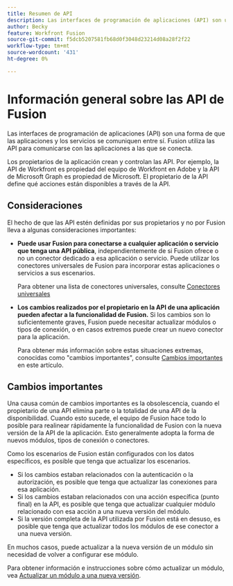 ```yaml
---
title: Resumen de API
description: Las interfaces de programación de aplicaciones (API) son una forma de que las aplicaciones y los servicios se comuniquen entre sí. Fusion utiliza las API para comunicarse con la aplicación a la que se está conectando. Cada aplicación tiene una API independiente.
author: Becky
feature: Workfront Fusion
source-git-commit: f5dcb5207581fb68d0f3048d23214d08a28f2f22
workflow-type: tm+mt
source-wordcount: '431'
ht-degree: 0%

---
```


# Información general sobre las API de Fusion

<!--Add me to TOCs-->

Las interfaces de programación de aplicaciones (API) son una forma de que las aplicaciones y los servicios se comuniquen entre sí. Fusion utiliza las API para comunicarse con las aplicaciones a las que se conecta.

Los propietarios de la aplicación crean y controlan las API. Por ejemplo, la API de Workfront es propiedad del equipo de Workfront en Adobe y la API de Microsoft Graph es propiedad de Microsoft. El propietario de la API define qué acciones están disponibles a través de la API.

## Consideraciones

El hecho de que las API estén definidas por sus propietarios y no por Fusion lleva a algunas consideraciones importantes:

* **Puede usar Fusion para conectarse a cualquier aplicación o servicio que tenga una API pública**, independientemente de si Fusion ofrece o no un conector dedicado a esa aplicación o servicio. Puede utilizar los conectores universales de Fusion para incorporar estas aplicaciones o servicios a sus escenarios.

  Para obtener una lista de conectores universales, consulte [Conectores universales](/help/workfront-fusion/references/apps-and-modules/apps-and-modules-toc.md#universal-connectors)

* **Los cambios realizados por el propietario en la API de una aplicación pueden afectar a la funcionalidad de Fusion.** Si los cambios son lo suficientemente graves, Fusion puede necesitar actualizar módulos o tipos de conexión, o en casos extremos puede crear un nuevo conector para la aplicación.

  Para obtener más información sobre estas situaciones extremas, conocidas como &quot;cambios importantes&quot;, consulte [Cambios importantes](#breaking-changes) en este artículo.


## Cambios importantes

Una causa común de cambios importantes es la obsolescencia, cuando el propietario de una API elimina parte o la totalidad de una API de la disponibilidad. Cuando esto sucede, el equipo de Fusion hace todo lo posible para realinear rápidamente la funcionalidad de Fusion con la nueva versión de la API de la aplicación. Esto generalmente adopta la forma de nuevos módulos, tipos de conexión o conectores.

Como los escenarios de Fusion están configurados con los datos específicos, es posible que tenga que actualizar los escenarios.

* Si los cambios estaban relacionados con la autenticación o la autorización, es posible que tenga que actualizar las conexiones para esa aplicación.
* Si los cambios estaban relacionados con una acción específica (punto final) en la API, es posible que tenga que actualizar cualquier módulo relacionado con esa acción a una nueva versión del módulo.
* Si la versión completa de la API utilizada por Fusion está en desuso, es posible que tenga que actualizar todos los módulos de ese conector a una nueva versión.

En muchos casos, puede actualizar a la nueva versión de un módulo sin necesidad de volver a configurar ese módulo.

Para obtener información e instrucciones sobre cómo actualizar un módulo, vea [Actualizar un módulo a una nueva versión](/help/workfront-fusion/manage-scenarios/update-module-to-new-version.md).
